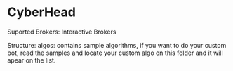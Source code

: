 # CyberHead
Suported Brokers:
Interactive Brokers



Structure:
algos: contains sample algorithms, if you want to do your custom bot, read the samples and locate your custom algo on this folder and it will apear on the list.
